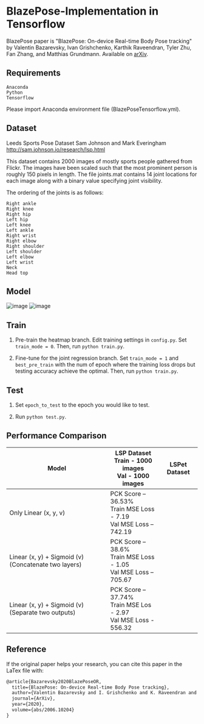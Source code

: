 # BlazePose-Implementation in Tensorflow
BlazePose paper is "BlazePose: On-device Real-time Body Pose tracking" by Valentin Bazarevsky, Ivan Grishchenko, Karthik Raveendran, Tyler Zhu, Fan Zhang, and Matthias Grundmann. Available on [arXiv](https://arxiv.org/abs/2006.10204).

## Requirements
```
Anaconda
Python
Tensorflow
```
Please import Anaconda environment file (BlazePoseTensorflow.yml).

## Dataset
Leeds Sports Pose Dataset
Sam Johnson and Mark Everingham
http://sam.johnson.io/research/lsp.html

This dataset contains 2000 images of mostly sports people
gathered from Flickr. The images have been scaled such that the
most prominent person is roughly 150 pixels in length. The file
joints.mat contains 14 joint locations for each image along with
a binary value specifying joint visibility.

The ordering of the joints is as follows:
```
Right ankle
Right knee
Right hip
Left hip
Left knee
Left ankle
Right wrist
Right elbow
Right shoulder
Left shoulder
Left elbow
Left wrist
Neck
Head top
```

## Model
![image](https://user-images.githubusercontent.com/14852495/156509720-2d900f7b-8953-4219-9aa8-dea97dccb93c.png)
![image](https://user-images.githubusercontent.com/14852495/156510922-5d962d87-e021-4a3f-9c67-3afbd168a022.png)

## Train
1. Pre-train the heatmap branch.
    Edit training settings in `config.py`. Set `train_mode = 0`.
    Then, run `python train.py`.
    
2. Fine-tune for the joint regression branch.
    Set `train_mode = 1` and `best_pre_train` with the num of epoch where the training loss drops but testing accuracy achieve the optimal.
    Then, run `python train.py`.

## Test
1. Set `epoch_to_test` to the epoch you would like to test.

2. Run `python test.py`.

## Performance Comparison
| Model                                                | LSP Dataset <br /> Train - 1000 images <br /> Val - 1000 images              | LSPet Dataset |
| ---------------------------------------------------- | ---------------------------------------------------------------------------- | ------------- |
| Only Linear (x, y, v)                                | PCK Score – 36.53% <br /> Train MSE Loss - 7.19 <br /> Val MSE Loss – 742.19 | |
| Linear (x, y) + Sigmoid (v) (Concatenate two layers) | PCK Score – 38.6% <br /> Train MSE Loss - 1.05 <br /> Val MSE Loss – 705.67  | |
| Linear (x, y) + Sigmoid (v) (Separate two outputs)   | PCK Score – 37.74% <br /> Train MSE Los - 2.97 <br /> Val MSE Loss - 556.32  | |

## Reference

If the original paper helps your research, you can cite this paper in the LaTex file with:

```tex
@article{Bazarevsky2020BlazePoseOR,
  title={BlazePose: On-device Real-time Body Pose tracking},
  author={Valentin Bazarevsky and I. Grishchenko and K. Raveendran and Tyler Lixuan Zhu and Fangfang Zhang and M. Grundmann},
  journal={ArXiv},
  year={2020},
  volume={abs/2006.10204}
}
```
